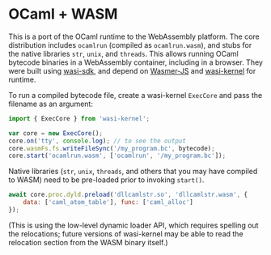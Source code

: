# OCaml + WASM

This is a port of the OCaml runtime to the WebAssembly platform.
The core distribution includes `ocamlrun` (compiled as `ocamlrun.wasm`), and stubs for the native libraries `str`, `unix`, and `threads`.
This allows running OCaml bytecode binaries in a WebAssembly container, including in a browser.
They were built using [wasi-sdk](https://github.com/WebAssembly/wasi-sdk), and depend on [Wasmer-JS](https://github.com/wasmerio/wasmer-js) and [wasi-kernel](https://github.com/corwin-of-amber/wasi-kernel) for runtime.

To run a compiled bytecode file, create a wasi-kernel `ExecCore` and pass the filename as an argument:
```js
import { ExecCore } from 'wasi-kernel';

var core = new ExecCore();
core.on('tty', console.log); // to see the output
core.wasmFs.fs.writeFileSync('/my_program.bc', bytecode);
core.start('ocamlrun.wasm', ['ocamlrun', '/my_program.bc']);
```

Native libraries (`str`, `unix`, `threads`, and others that you may have compiled to WASM) need to be pre-loaded prior to invoking `start()`.
```js
await core.proc.dyld.preload('dllcamlstr.so', 'dllcamlstr.wasm', {
    data: ['caml_atom_table'], func: ['caml_alloc']
});
```

(This is using the low-level dynamic loader API, which requires spelling out the relocations; future versions of wasi-kernel may be able to read the relocation section from the WASM binary itself.)